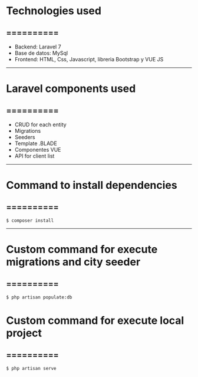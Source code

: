 # Technologies used
==========
--------------------
+ Backend: Laravel 7
+ Base de datos: MySql
+ Frontend: HTML, Css, Javascript, libreria Bootstrap y VUE JS

--------------------

# Laravel components used
==========
--------------------
+ CRUD for each entity
+ Migrations
+ Seeders
+ Template .BLADE
+ Componentes VUE
+ API for client list
--------------------
# Command to install dependencies
==========
--------------------
```
$ composer install
```
--------------------
# Custom command for execute migrations and city seeder
==========
--------------------
```
$ php artisan populate:db
```
# Custom command for execute local project
==========
--------------------
```
$ php artisan serve
```
